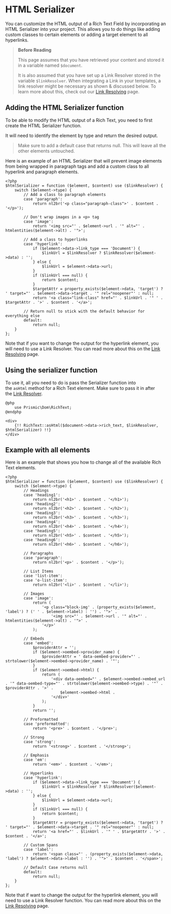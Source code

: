 # HTML Serializer

You can customize the HTML output of a Rich Text Field by incorporating an HTML Serializer into your project. This allows you to do things like adding custom classes to certain elements or adding a target element to all hyperlinks.

> **Before Reading**
>
> This page assumes that you have retrieved your content and stored it in a variable named `$document`.
>
> It is also assumed that you have set up a Link Resolver stored in the variable `$linkResolver`. When integrating a Link in your templates, a link resolver might be necessary as shown & discussed below. To learn more about this, check out our [Link Resolving](../04-beyond-the-api/01-link-resolving.md) page.

## Adding the HTML Serializer function

To be able to modify the HTML output of a Rich Text, you need to first create the HTML Serializer function.

It will need to identify the element by type and return the desired output.

> Make sure to add a default case that returns null. This will leave all the other elements untouched.

Here is an example of an HTML Serializer that will prevent image elements from being wrapped in paragraph tags and add a custom class to all hyperlink and paragraph elements.

```
<?php
$htmlSerializer = function ($element, $content) use ($linkResolver) {
    switch ($element->type) {
        // Add a class to paragraph elements
        case 'paragraph':
            return nl2br('<p class="paragraph-class">' . $content . '</p>');

        // Don't wrap images in a <p> tag
        case 'image':
            return '<img src="' . $element->url . '" alt="' . htmlentities($element->alt) . '">';

        // Add a class to hyperlinks
        case 'hyperlink':
            if ($element->data->link_type === 'Document') {
                $linkUrl = $linkResolver ? $linkResolver($element->data) : '';
            } else {
                $linkUrl = $element->data->url;
            }
            if ($linkUrl === null) {
                return $content;
            }
            $targetAttr = property_exists($element->data, 'target') ? ' target="' . $element->data->target . '" rel="noopener"' : null;
            return '<a class="link-class" href="' . $linkUrl . '" ' . $targetAttr . '>' . $content . '</a>';

        // Return null to stick with the default behavior for everything else
        default:
            return null;
    }
};
```

Note that if you want to change the output for the hyperlink element, you will need to use a Link Resolver. You can read more about this on the [Link Resolving](../04-beyond-the-api/01-link-resolving.md) page.

## Using the serializer function

To use it, all you need to do is pass the Serializer function into the `asHtml` method for a Rich Text element. Make sure to pass it in after the [Link Resolver](../04-beyond-the-api/01-link-resolving.md).

```
@php
    use Prismic\Dom\RichText;
@endphp

<div>
    {!! RichText::asHtml($document->data->rich_text, $linkResolver, $htmlSerializer) !!}
</div>
```

## Example with all elements

Here is an example that shows you how to change all of the available Rich Text elements.

```
<?php
$htmlSerializer = function ($element, $content) use ($linkResolver) {
    switch ($element->type) {
        // Headings
        case 'heading1':
            return nl2br('<h1>' . $content . '</h1>');
        case 'heading2':
            return nl2br('<h2>' . $content . '</h2>');
        case 'heading3':
            return nl2br('<h3>' . $content . '</h3>');
        case 'heading4':
            return nl2br('<h4>' . $content . '</h4>');
        case 'heading5':
            return nl2br('<h5>' . $content . '</h5>');
        case 'heading6':
            return nl2br('<h6>' . $content . '</h6>');

        // Paragraphs
        case 'paragraph':
            return nl2br('<p>' . $content . '</p>');

        // List Items
        case 'list-item':
        case 'o-list-item':
            return nl2br('<li>' . $content . '</li>');

        // Images
        case 'image':
            return (
                '<p class="block-img' . (property_exists($element, 'label') ? (' ' . $element->label) : '') . '">' .
                    '<img src="' . $element->url . '" alt="' . htmlentities($element->alt) . '">' .
                '</p>'
            );

        // Embeds
        case 'embed':
            $providerAttr = '';
            if ($element->oembed->provider_name) {
                $providerAttr = ' data-oembed-provider="' . strtolower($element->oembed->provider_name) . '"';
            }
            if ($element->oembed->html) {
                return (
                    '<div data-oembed="' . $element->oembed->embed_url . '" data-oembed-type="' . strtolower($element->oembed->type) . '"' . $providerAttr . '>' .
                        $element->oembed->html .
                    '</div>'
                );
            }
            return '';

        // Preformatted
        case 'preformatted':
            return '<pre>' . $content . '</pre>';

        // Strong
        case 'strong':
            return '<strong>' . $content . '</strong>';

        // Emphasis
        case 'em':
            return '<em>' . $content . '</em>';

        // Hyperlinks
        case 'hyperlink':
            if ($element->data->link_type === 'Document') {
                $linkUrl = $linkResolver ? $linkResolver($element->data) : '';
            } else {
                $linkUrl = $element->data->url;
            }
            if ($linkUrl === null) {
                return $content;
            }
            $targetAttr = property_exists($element->data, 'target') ? ' target="' . $element->data->target . '" rel="noopener"' : null;
            return '<a href="' . $linkUrl . '" ' . $targetAttr . '>' . $content . '</a>';

        // Custom Spans
        case 'label':
            return '<span class="' . (property_exists($element->data, 'label') ? $element->data->label : '') . '">' . $content . '</span>';

        // Default Case returns null
        default:
            return null;
    }
};
```

Note that if want to change the output for the hyperlink element, you will need to use a Link Resolver function. You can read more about this on the [Link Resolving](../04-beyond-the-api/01-link-resolving.md) page.
